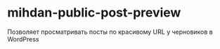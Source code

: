 # mihdan-public-post-preview
Позволяет просматривать посты по красивому URL у черновиков в WordPress
